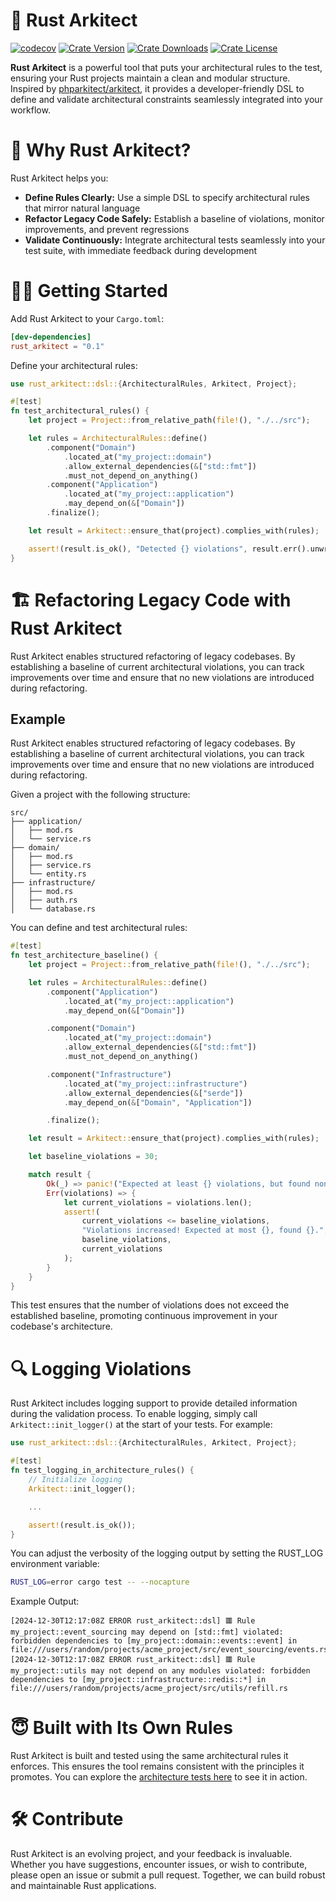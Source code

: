 # 📐 Rust Arkitect

[![codecov](https://codecov.io/github/pfazzi/rust_arkitect/graph/badge.svg?token=FVLITXKTQE)](https://codecov.io/github/pfazzi/rust_arkitect)
[![Crate Version](https://img.shields.io/crates/v/rust_arkitect.svg)](https://crates.io/crates/rust_arkitect)
[![Crate Downloads](https://img.shields.io/crates/d/rust_arkitect.svg)](https://crates.io/crates/rust_arkitect)
[![Crate License](https://img.shields.io/crates/l/rust_arkitect.svg)](https://crates.io/crates/rust_arkitect)

**Rust Arkitect** is a powerful tool that puts your architectural rules to the test, ensuring your Rust projects maintain a clean and modular structure. Inspired by [phparkitect/arkitect](https://github.com/phparkitect/arkitect), it provides a developer-friendly DSL to define and validate architectural constraints seamlessly integrated into your workflow.

# 🚀 Why Rust Arkitect?
Rust Arkitect helps you:
- **Define Rules Clearly:** Use a simple DSL to specify architectural rules that mirror natural language
- **Refactor Legacy Code Safely:** Establish a baseline of violations, monitor improvements, and prevent regressions
- **Validate Continuously:** Integrate architectural tests seamlessly into your test suite, with immediate feedback during development

# 🧑‍💻 Getting Started
Add Rust Arkitect to your `Cargo.toml`:
```toml
[dev-dependencies]
rust_arkitect = "0.1"
```
Define your architectural rules:
```rust
use rust_arkitect::dsl::{ArchitecturalRules, Arkitect, Project};

#[test]
fn test_architectural_rules() {
    let project = Project::from_relative_path(file!(), "./../src");

    let rules = ArchitecturalRules::define()
        .component("Domain")
            .located_at("my_project::domain")
            .allow_external_dependencies(&["std::fmt"])
            .must_not_depend_on_anything()
        .component("Application")
            .located_at("my_project::application")
            .may_depend_on(&["Domain"])
        .finalize();

    let result = Arkitect::ensure_that(project).complies_with(rules);

    assert!(result.is_ok(), "Detected {} violations", result.err().unwrap().len());
}

```

#  🏗️ Refactoring Legacy Code with Rust Arkitect

Rust Arkitect enables structured refactoring of legacy codebases. By establishing a baseline of current architectural violations, you can track improvements over time and ensure that no new violations are introduced during refactoring.

## Example
Rust Arkitect enables structured refactoring of legacy codebases. By establishing a baseline of current architectural violations, you can track improvements over time and ensure that no new violations are introduced during refactoring.

Given a project with the following structure:
```text
src/
├── application/
│   ├── mod.rs
│   └── service.rs
├── domain/
│   ├── mod.rs
│   ├── service.rs
│   └── entity.rs
├── infrastructure/
│   ├── mod.rs
│   ├── auth.rs
│   └── database.rs
```
You can define and test architectural rules:
```rust
#[test]
fn test_architecture_baseline() {
    let project = Project::from_relative_path(file!(), "./../src");

    let rules = ArchitecturalRules::define()
        .component("Application")
            .located_at("my_project::application")
            .may_depend_on(&["Domain"])

        .component("Domain")
            .located_at("my_project::domain")
            .allow_external_dependencies(&["std::fmt"])
            .must_not_depend_on_anything()

        .component("Infrastructure")
            .located_at("my_project::infrastructure")
            .allow_external_dependencies(&["serde"])
            .may_depend_on(&["Domain", "Application"])

        .finalize();

    let result = Arkitect::ensure_that(project).complies_with(rules);

    let baseline_violations = 30;

    match result {
        Ok(_) => panic!("Expected at least {} violations, but found none!", baseline_violations),
        Err(violations) => {
            let current_violations = violations.len();
            assert!(
                current_violations <= baseline_violations,
                "Violations increased! Expected at most {}, found {}.",
                baseline_violations,
                current_violations
            );
        }
    }
}
```
This test ensures that the number of violations does not exceed the established baseline, promoting continuous improvement in your codebase's architecture.

# 🔍 Logging Violations

Rust Arkitect includes logging support to provide detailed information during the validation process.
To enable logging, simply call `Arkitect::init_logger()` at the start of your tests. For example:
```rust
use rust_arkitect::dsl::{ArchitecturalRules, Arkitect, Project};

#[test]
fn test_logging_in_architecture_rules() {
    // Initialize logging
    Arkitect::init_logger();

    ...

    assert!(result.is_ok());
}
```

You can adjust the verbosity of the logging output by setting the RUST_LOG environment variable:
```bash
RUST_LOG=error cargo test -- --nocapture
```
Example Output:
```plaintext
[2024-12-30T12:17:08Z ERROR rust_arkitect::dsl] 🟥 Rule my_project::event_sourcing may depend on [std::fmt] violated: forbidden dependencies to [my_project::domain::events::event] in file:///users/random/projects/acme_project/src/event_sourcing/events.rs
[2024-12-30T12:17:08Z ERROR rust_arkitect::dsl] 🟥 Rule my_project::utils may not depend on any modules violated: forbidden dependencies to [my_project::infrastructure::redis::*] in file:///users/random/projects/acme_project/src/utils/refill.rs
```

# 😇 Built with Its Own Rules

Rust Arkitect is built and tested using the same architectural rules it enforces. This ensures the tool remains consistent with the principles it promotes. You can explore the [architecture tests here](tests/test_architecture.rs) to see it in action.

# 🛠️ Contribute

Rust Arkitect is an evolving project, and your feedback is invaluable. Whether you have suggestions, encounter issues, or wish to contribute, please open an issue or submit a pull request. Together, we can build robust and maintainable Rust applications.
